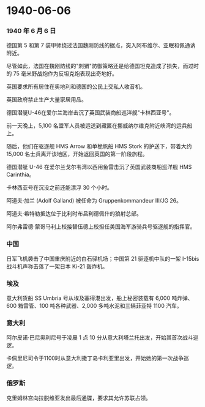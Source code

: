 # 1940-06-06

### 1940 年 6 月 6 日

德国第 5 和第 7
装甲师绕过法国魏刚防线的据点，突入阿布维尔、亚眠和佩通讷附近。

尽管如此，法国在魏刚防线的"刺猬"防御策略还是给德国坦克造成了损失，而过时的
75 毫米野战炮作为反坦克炮表现出奇地好。

英国要求所有居住在奥地利和德国的公民上交私人收音机。

英国政府禁止生产大量家居用品。

德国潜艇U-46在爱尔兰海岸击沉了英国武装商船巡洋舰"卡林西亚号"。

前一天晚上，5,100
名盟军人员被运送到藏匿在挪威纳尔维克附近峡湾的运兵船上。

随后，他们在驱逐舰 HMS Arrow 和单桅帆船 HMS Stork 的护送下，带着大约
15,000 名士兵离开该地区，开始返回英国的第一阶段旅程。

德国潜艇 U-46 在爱尔兰戈尔韦湾以西用鱼雷击沉了英国武装商船巡洋舰 HMS
Carinthia。

卡林西亚号在沉没之前还能漂浮 30 个小时。

阿道夫·加兰 (Adolf Galland) 被任命为 Gruppenkommandeur III/JG 26。

阿道夫·希特勒抵达位于比利时布吕利德佩什的狼射总部。

阿尔弗雷德·蒙哥马利上校接替伍德上校担任美国海军游骑兵号驱逐舰的指挥官。

### 中国

日军飞机袭击了中国重庆附近的白石驿机场；中国第 21 驱逐机中队的一架
I-15bis 战斗机声称击落了一架日本 Ki-21 轰炸机。

### 埃及

意大利货船 SS Umbria 号从埃及塞得港出发，船上秘密装载有 6,000
吨炸弹、600 箱雷管、100 吨各种武器、2,000 多吨水泥和三辆菲亚特 1100
汽车。

### 意大利

阿尔皮诺·巴尼奥利尼号于凌晨 1 点 10
分从意大利塔兰托出发，开始其首次战斗巡逻。

卡佩里尼司令于1100时从意大利撒丁岛卡利亚里出发，开始她的第一次战争巡逻。

### 俄罗斯

克里姆林宫向拉脱维亚发出最后通牒，要求其允许苏联占领。